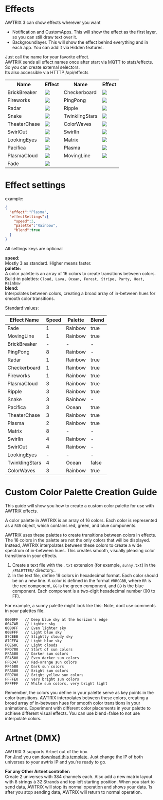 # Effects

AWTRIX 3 can show effects wherever you want
- Notification and CustomApps. This will show the effect as the first layer, so you can still draw text over it.  
- Backgroundlayer. This will show the effect behind everything and in each app. You can add it via Hidden features.
  
Just call the name for your favorite effect.  
AWTRIX sends all effect names once after start via MQTT to stats/effects. So you can create external selectors.  
Its also accessible via HTTTP /api/effects  

<table>
  <tr>
    <th>Name</th>
    <th>Effect</th>
    <th>Name</th>
    <th>Effect</th>
  </tr>
  <tr>
    <td>BrickBreaker</td>
    <td><img src="https://raw.githubusercontent.com/Blueforcer/awtrix3/main/docs/assets/BrickBreaker.gif" style="max-height:100px;"></td>
    <td>Checkerboard</td>
    <td><img src="https://raw.githubusercontent.com/Blueforcer/awtrix3/main/docs/assets/Checkerboard.gif" style="max-height:100px;"></td>
  </tr>
  <tr>
    <td>Fireworks</td>
    <td><img src="https://raw.githubusercontent.com/Blueforcer/awtrix3/main/docs/assets/Fireworks.gif" style="max-height:100px;"></td>
     <td>PingPong</td>
    <td><img src="https://raw.githubusercontent.com/Blueforcer/awtrix3/main/docs/assets/PingPong.gif" style="max-height:100px;"></td>
  </tr>
  </tr>
    <tr>
    <td>Radar</td>
    <td><img src="https://raw.githubusercontent.com/Blueforcer/awtrix3/main/docs/assets/Radar.gif" style="max-height:100px;"></td>
     <td>Ripple</td>
    <td><img src="https://raw.githubusercontent.com/Blueforcer/awtrix3/main/docs/assets/Ripple.gif" style="max-height:100px;"></td>
  </tr>
   <tr>
    <td>Snake</td>
    <td><img src="https://raw.githubusercontent.com/Blueforcer/awtrix3/main/docs/assets/Snake.gif" style="max-height:100px;"></td>
     <td>TwinklingStars</td>
    <td><img src="https://raw.githubusercontent.com/Blueforcer/awtrix3/main/docs/assets/TwinklingStars.gif" style="max-height:100px;"></td>
  </tr>
   <tr>
    <td>TheaterChase</td>
    <td><img src="https://raw.githubusercontent.com/Blueforcer/awtrix3/main/docs/assets/TheaterChase.gif" style="max-height:100px;"></td>
      <td>ColorWaves</td>
    <td><img src="https://raw.githubusercontent.com/Blueforcer/awtrix3/main/docs/assets/ColorWaves.gif" style="max-height:100px;"></td>
  </tr>
     <tr>
    <td>SwirlOut</td>
    <td><img src="https://raw.githubusercontent.com/Blueforcer/awtrix3/main/docs/assets/SwirlOut.gif" style="max-height:100px;"></td>
    <td>SwirlIn</td>
    <td><img src="https://raw.githubusercontent.com/Blueforcer/awtrix3/main/docs/assets/SwirlIn.gif" style="max-height:100px;"></td>
  </tr>
<tr>
    <td>LookingEyes</td>
    <td><img src="https://raw.githubusercontent.com/Blueforcer/awtrix3/main/docs/assets/LookingEyes.gif" style="max-height:100px;"></td>
     <td>Matrix</td>
    <td><img src="https://raw.githubusercontent.com/Blueforcer/awtrix3/main/docs/assets/Matrix.gif" style="max-height:100px;"></td>
  </tr>
           <tr>
    <td>Pacifica</td>
    <td><img src="https://raw.githubusercontent.com/Blueforcer/awtrix3/main/docs/assets/Pacifica.gif" style="max-height:100px;"></td>
     <td>Plasma</td>
    <td><img src="https://raw.githubusercontent.com/Blueforcer/awtrix3/main/docs/assets/Plasma.gif" style="max-height:100px;"></td>
  </tr>
               <tr>
    <td>PlasmaCloud</td>
    <td><img src="https://raw.githubusercontent.com/Blueforcer/awtrix3/main/docs/assets/PlasmaCloud.gif" style="max-height:100px;"></td>
    <td>MovingLine</td>
    <td><img src="https://raw.githubusercontent.com/Blueforcer/awtrix3/main/docs/assets/MovingLine.gif" style="max-height:100px;"></td>
  </tr>
  <tr>
    <td>Fade</td>
    <td><img src="https://raw.githubusercontent.com/Blueforcer/awtrix3/main/docs/assets/Fade.gif" style="max-height:100px;"></td>
    <td>&nbsp</td>
    <td>&nbsp</td>
  </tr>
</table>


# Effect settings
example:  
```json
{
  "effect":"Plasma",
  "effectSettings":{
    "speed":3,
    "palette":"Rainbow",
    "blend":true
  }
}
```
All settings keys are optional

**speed:**  
Mostly 3 as standard. Higher means faster.  
**palette:**  
A color palette is an array of 16 colors to create transitions between colors.   
Build-in palettes: `Cloud, Lava, Ocean, Forest, Stripe, Party, Heat, Rainbow`  
**blend:**  
Interpolates between colors, creating a broad array of in-between hues for smooth color transitions.  
  
Standard values:  
  
| Effect Name | Speed | Palette | Blend |
|-------------|-------|---------|-----------|
| Fade | 1 | Rainbow | true |
| MovingLine | 1 | Rainbow | true |
| BrickBreaker | - | - | - |
| PingPong | 8 | Rainbow | - |
| Radar | 1 | Rainbow | true |
| Checkerboard | 1 | Rainbow | true |
| Fireworks | 1 | Rainbow | true |
| PlasmaCloud | 3 | Rainbow | true |
| Ripple | 3 | Rainbow | true |
| Snake | 3 | Rainbow | - |
| Pacifica | 3 | Ocean | true |
| TheaterChase | 3 | Rainbow | true |
| Plasma | 2 | Rainbow | true |
| Matrix | 8 | - | - |
| SwirlIn | 4 | Rainbow | - |
| SwirlOut | 4 | Rainbow | - |
| LookingEyes | - | - | - |
| TwinklingStars | 4 | Ocean | false |
| ColorWaves | 3 | Rainbow | true |



# Custom Color Palette Creation Guide

This guide will show you how to create a custom color palette for use with AWTRIX effects.

A color palette in AWTRIX is an array of 16 colors. Each color is represented as a `RGB` object, which contains red, green, and blue components. 

AWTRIX uses these palettes to create transitions between colors in effects. The 16 colors in the palette are not the only colors that will be displayed. Instead, AWTRIX interpolates between these colors to create a wide spectrum of in-between hues. This creates smooth, visually pleasing color transitions in your effects.

1. Create a text file with the `.txt` extension (for example, `sunny.txt`) in the `/PALETTES/` directory..
2. In the text file, define 16 colors in hexadecimal format. Each color should be on a new line. A color is defined in the format `#RRGGBB`, where `RR` is the red component, `GG` is the green component, and `BB` is the blue component. Each component is a two-digit hexadecimal number (00 to FF). 
  
For example, a sunny palette might look like this:
Note, dont use comments in your palettes file.  
  
```
0000FF   // Deep blue sky at the horizon's edge
0047AB   // Lighter sky
0080FF   // Even lighter sky
00BFFF   // Light blue sky
87CEEB   // Slightly cloudy sky
87CEFA   // Light blue sky
F0E68C   // Light clouds
FFD700   // Start of sun colors
FFA500   // Darker sun colors
FF4500   // Even darker sun colors
FF6347   // Red-orange sun colors
FF4500   // Dark sun colors
FFA500   // Bright sun colors
FFD700   // Bright yellow sun colors
FFFFE0   // Very bright sun colors
FFFFFF   // White sun colors, very bright light
```

Remember, the colors you define in your palette serve as key points in the color transitions. AWTRIX interpolates between these colors, creating a broad array of in-between hues for smooth color transitions in your animations. Experiment with different color placements in your palette to achieve different visual effects. You can use blend=false to not use interpolate colors.

# Artnet (DMX)
  
AWTRIX 3 supports Artnet out of the box.  
For [Jinx!](http://www.live-leds.de/) you can <a href="awtrix_light.jnx" download>download this template</a>. Just change the IP of both universes to your awtrix IP and you're ready to go.

**For any Other Artnet controller:**    
Create 2 universes with 384 channels each. Also add a new matrix layout with 8 strings á 32 Strands and top left starting position. When you start to send data, AWTRIX will stop its normal operation and shows your data. 1s after you stop sending data, AWTRIX will return to normal operation.
  
